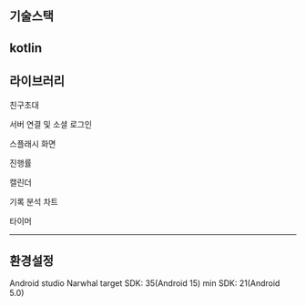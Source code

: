 ## 기술스택
kotlin
---

## 라이브러리

친구초대

서버 연결 및 소셜 로그인

스플래시 화면

진행률

캘린더

기록 분석 차트

타이머

---

## 환경설정
Android studio Narwhal
target SDK: 35(Android 15)
min SDK: 21(Android 5.0)
